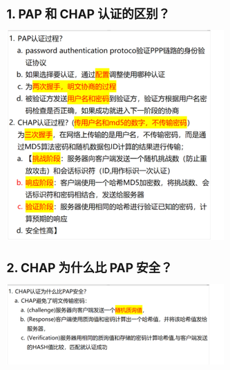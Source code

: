 # 1. PAP 和 CHAP 认证的区别？

![alt text](images/面试题---PAP和CHAP认证/image.png)

# 2. CHAP 为什么比 PAP 安全？

![alt text](images/面试题---PAP和CHAP认证/image-1.png)
